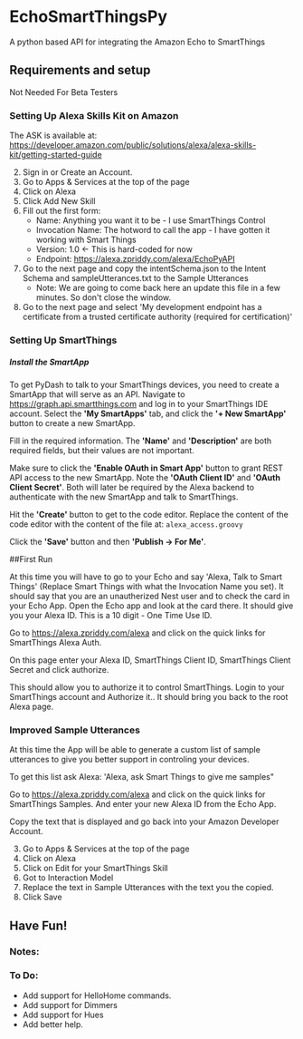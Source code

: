 
# EchoSmartThingsPy
A python based API for integrating the Amazon Echo to SmartThings


## Requirements and setup
Not Needed For Beta Testers
### Setting Up Alexa Skills Kit on Amazon

The ASK is available at: https://developer.amazon.com/public/solutions/alexa/alexa-skills-kit/getting-started-guide 

2. Sign in or Create an Account. 
2. Go to Apps & Services at the top of the page
2. Click on Alexa
2. Click Add New Skill
2. Fill out the first form:
    * Name: Anything you want it to be - I use SmartThings Control
    * Invocation Name: The hotword to call the app - I have gotten it working with Smart Things
    * Version: 1.0 <- This is hard-coded for now
    * Endpoint: https://alexa.zpriddy.com/alexa/EchoPyAPI
2. Go to the next page and copy the intentSchema.json to the Intent Schema and sampleUtterances.txt to the Sample Utterances
    *  Note: We are going to come back here an update this file in a few minutes. So don't close the window.
2. Go to the next page and select 'My development endpoint has a certificate from a trusted certificate authority (required for certification)'
### Setting Up SmartThings

##### Install the SmartApp
To get PyDash to talk to your SmartThings devices, you need to create a SmartApp that will serve as an API. Navigate to https://graph.api.smartthings.com and log in to your SmartThings IDE account. Select the **'My SmartApps'** tab, and click the **'+ New SmartApp'** button to create a new SmartApp.

Fill in the required information. The **'Name'** and **'Description'** are both required fields, but their values are not important.

Make sure to click the **'Enable OAuth in Smart App'** button to grant REST API access to the new SmartApp. Note the **'OAuth Client ID'** and **'OAuth Client Secret'**. Both will later be required by the Alexa backend to authenticate with the new SmartApp and talk to SmartThings.

Hit the **'Create'** button to get to the code editor. Replace the content of the code editor with the content of the file at: `alexa_access.groovy`

Click the **'Save'** button and then **'Publish -> For Me'**.


##First Run

At this time you will have to go to your Echo and say 'Alexa, Talk to Smart Things' (Replace Smart Things with what the Invocation Name you set). It should say that you are an unautherized Nest user and to check the card in your Echo App. Open the Echo app and look at the card there. It should give you your Alexa ID. This is a 10 digit - One Time Use ID.

Go to https://alexa.zpriddy.com/alexa and click on the quick links for SmartThings Alexa Auth.

On this page enter your Alexa ID, SmartThings Client ID, SmartThings Client Secret and click authorize. 

This should allow you to authorize it to control SmartThings. Login to your SmartThings account and Authorize it.. It should bring you back to the root Alexa page. 

### Improved Sample Utterances

At this time the App will be able to generate a custom list of sample utterances to give you better support in controling your devices. 

To get this list ask Alexa: 'Alexa, ask Smart Things to give me samples"

Go to https://alexa.zpriddy.com/alexa and click on the quick links for SmartThings Samples. And enter your new Alexa ID from the Echo App.

Copy the text that is displayed and go back into your Amazon Developer Account. 

3. Go to Apps & Services at the top of the page
3. Click on Alexa
3. Click on Edit for your SmartThings Skill
3. Got to Interaction Model
3. Replace the text in Sample Utterances with the text you the copied. 
3. Click Save


## Have Fun! 



### Notes:



### To Do:
* Add support for HelloHome commands.
* Add support for Dimmers
* Add support for Hues
* Add better help. 

